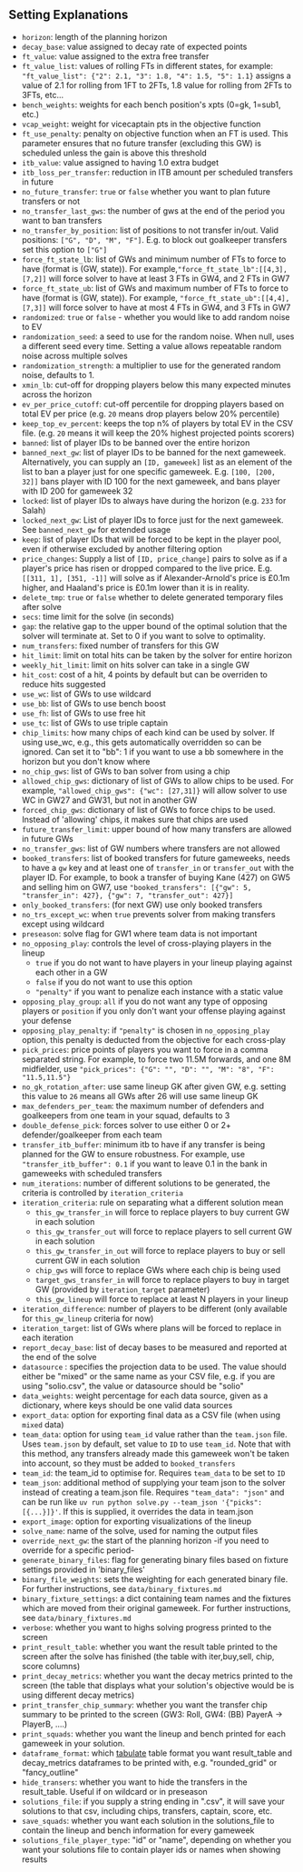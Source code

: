 ## Setting Explanations

  - `horizon`: length of the planning horizon
  - `decay_base`: value assigned to decay rate of expected points
  - `ft_value`: value assigned to the extra free transfer
  - `ft_value_list`: values of rolling FTs in different states, for example: `"ft_value_list": {"2": 2.1, "3": 1.8, "4": 1.5, "5": 1.1}` assigns a value of 2.1 for rolling from 1FT to 2FTs, 1.8 value for rolling from 2FTs to 3FTs, etc...
  - `bench_weights`: weights for each bench position's xpts (0=gk, 1=sub1, etc.)
  - `vcap_weight`: weight for vicecaptain pts in the objective function
  - `ft_use_penalty`: penalty on objective function when an FT is used. This parameter ensures that no future transfer (excluding this GW) is scheduled unless the gain is above this threshold
  - `itb_value`: value assigned to having 1.0 extra budget
  - `itb_loss_per_transfer`: reduction in ITB amount per scheduled transfers in future
  - `no_future_transfer`: `true` or `false` whether you want to plan future transfers or not
  - `no_transfer_last_gws`: the number of gws at the end of the period you want to ban transfers
  - `no_transfer_by_position`: list of positions to not transfer in/out. Valid positions: `["G", "D", "M", "F"]`. E.g. to block out goalkeeper transfers set this option to `["G"]`
  - `force_ft_state_lb`: list of GWs and minimum number of FTs to force to have (format is (GW, state)). For example,`"force_ft_state_lb":[[4,3], [7,2]]` will force solver to have at least 3 FTs in GW4, and 2 FTs in GW7
  - `force_ft_state_ub`: list of GWs and maximum number of FTs to force to have (format is (GW, state)). For example, `"force_ft_state_ub":[[4,4], [7,3]]` will force solver to have at most 4 FTs in GW4, and 3 FTs in GW7
  - `randomized`: `true` or `false` - whether you would like to add random noise to EV
  - `randomization_seed`: a seed to use for the random noise. When null, uses a different seed every time. Setting a value allows repeatable random noise across multiple solves
  - `randomization_strength`: a multiplier to use for the generated random noise, defaults to 1.
  - `xmin_lb`: cut-off for dropping players below this many expected minutes across the horizon
  - `ev_per_price_cutoff`: cut-off percentile for dropping players based on total EV per price (e.g. `20` means drop players below 20% percentile)
  - `keep_top_ev_percent`: keeps the top n% of players by total EV in the CSV file. (e.g. `20` means it will keep the 20% highest projected points scorers)
  - `banned`: list of player IDs to be banned over the entire horizon
  - `banned_next_gw`: list of player IDs to be banned for the next gameweek. Alternatively, you can supply an `[ID, gameweek]` list as an element of the list to ban a player just for one specific gameweek. E.g. `[100, [200, 32]]` bans player with ID 100 for the next gameweek, and bans player with ID 200 for gameweek 32
  - `locked`: list of player IDs to always have during the horizon (e.g. `233` for Salah)
  - `locked_next_gw`: List of player IDs to force just for the next gameweek. See `banned_next_gw` for extended usage
  - `keep`: list of player IDs that will be forced to be kept in the player pool, even if otherwise excluded by another filtering option
  - `price_changes`: Supply a list of `[ID, price_change]` pairs to solve as if a player's price has risen or dropped compared to the live price. E.g. `[[311, 1], [351, -1]]` will solve as if Alexander-Arnold's price is £0.1m higher, and Haaland's price is £0.1m lower than it is in reality.
  - `delete_tmp`: `true` or `false` whether to delete generated temporary files after solve
  - `secs`: time limit for the solve (in seconds)
  - `gap`: the relative gap to the upper bound of the optimal solution that the solver will terminate at. Set to 0 if you want to solve to optimality.
  - `num_transfers`: fixed number of transfers for this GW
  - `hit_limit`: limit on total hits can be taken by the solver for entire horizon
  - `weekly_hit_limit`: limit on hits solver can take in a single GW
  - `hit_cost`: cost of a hit, 4 points by default but can be overriden to reduce hits suggested
  - `use_wc`: list of GWs to use wildcard
  - `use_bb`: list of GWs to use bench boost
  - `use_fh`: list of GWs to use free hit
  - `use_tc`: list of GWs to use triple captain
  - `chip_limits`: how many chips of each kind can be used by solver. If using use_wc, e.g., this gets automatically overridden so can be ignored. Can set it to "bb": 1 if you want to use a bb somewhere in the horizon but you don't know where
  - `no_chip_gws`: list of GWs to ban solver from using a chip
  - `allowed_chip_gws`: dictionary of list of GWs to allow chips to be used. For example, `"allowed_chip_gws": {"wc": [27,31]}` will allow solver to use WC in GW27 and GW31, but not in another GW
  - `forced_chip_gws`: dictionary of list of GWs to force chips to be used. Instead of 'allowing' chips, it makes sure that chips are used
  - `future_transfer_limit`: upper bound of how many transfers are allowed in future GWs
  - `no_transfer_gws`: list of GW numbers where transfers are not allowed
  - `booked_transfers`: list of booked transfers for future gameweeks, needs to have a `gw` key and at least one of `transfer_in` or `transfer_out` with the player ID. For example, to book a transfer of buying Kane (427) on GW5 and selling him on GW7, use `"booked_transfers": [{"gw": 5, "transfer_in": 427}, {"gw": 7, "transfer_out": 427}]`
  - `only_booked_transfers`: (for next GW) use only booked transfers
  - `no_trs_except_wc`: when `true` prevents solver from making transfers except using wildcard
  - `preseason`: solve flag for GW1 where team data is not important
  - `no_opposing_play`: controls the level of cross-playing players in the lineup
    - `true` if you do not want to have players in your lineup playing against each other in a GW
    - `false` if you do not want to use this option
    - `"penalty"` if you want to penalize each instance with a static value
  - `opposing_play_group`: `all` if you do not want any type of opposing players or `position` if you only don't want your offense playing against your defense
  - `opposing_play_penalty`: if `"penalty"` is chosen in `no_opposing_play` option, this penalty is deducted from the objective for each cross-play
  - `pick_prices`: price points of players you want to force in a comma separated string. For example, to force two 11.5M forwards, and one 8M midfielder, use `"pick_prices": {"G": "", "D": "", "M": "8", "F": "11.5,11.5"}`
  - `no_gk_rotation_after`: use same lineup GK after given GW, e.g. setting this value to `26` means all GWs after 26 will use same lineup GK
  - `max_defenders_per_team`: the maximum number of defenders and goalkeepers from one team in your squad, defaults to 3
  - `double_defense_pick`: forces solver to use either 0 or 2+ defender/goalkeeper from each team
  - `transfer_itb_buffer`: minimum itb to have if any transfer is being planned for the GW to ensure robustness. For example, use `"transfer_itb_buffer": 0.1` if you want to leave 0.1 in the bank in gameweeks with scheduled transfers
  - `num_iterations`: number of different solutions to be generated, the criteria is controlled by `iteration_criteria`
  - `iteration_criteria`: rule on separating what a different solution mean
    - `this_gw_transfer_in` will force to replace players to buy current GW in each solution
    - `this_gw_transfer_out` will force to replace players to sell current GW in each solution
    - `this_gw_transfer_in_out` will force to replace players to buy or sell current GW in each solution
    - `chip_gws` will force to replace GWs where each chip is being used
    - `target_gws_transfer_in` will force to replace players to buy in target GW (provided by `iteration_target` parameter)
    - `this_gw_lineup` will force to replace at least N players in your lineup
  - `iteration_difference`: number of players to be different (only available for `this_gw_lineup` criteria for now)
  - `iteration_target`: list of GWs where plans will be forced to replace in each iteration
  - `report_decay_base`: list of decay bases to be measured and reported at the end of the solve
  - `datasource` : specifies the projection data to be used. The value should either be "mixed" or the same name as your CSV file, e.g. if you are using "solio.csv", the value or datasource should be "solio"
  - `data_weights`: weight percentage for each data source, given as a dictionary, where keys should be one valid data sources
  - `export_data`: option for exporting final data as a CSV file (when using `mixed` data)
  - `team_data`: option for using `team_id` value rather than the `team.json` file. Uses `team.json` by default, set value to `ID` to use `team_id`. Note that with this method, any transfers already made this gameweek won't be taken into account, so they must be added to `booked_transfers`
  - `team_id`: the team_id to optimise for. Requires `team_data` to be set to `ID`
  - `team_json`: additional method of supplying your team json to the solver instead of creating a team.json file. Requires `"team_data": "json"` and can be run like `uv run python solve.py --team_json '{"picks": [{...}]}'`. If this is supplied, it overrides the data in team.json
  - `export_image`: option for exporting visualizations of the lineup
  - `solve_name`: name of the solve, used for naming the output files
  - `override_next_gw`: the start of the planning horizon -if you need to override for a specific period-
  - `generate_binary_files`: flag for generating binary files based on fixture settings provided in 'binary_files'
  - `binary_file_weights`: sets the weighting for each generated binary file. For further instructions, see `data/binary_fixtures.md`
  - `binary_fixture_settings`: a dict containing team names and the fixtures which are moved from their original gameweek. For further instructions, see `data/binary_fixtures.md`
  - `verbose`: whether you want to highs solving progress printed to the screen
  - `print_result_table`: whether you want the result table printed to the screen after the solve has finished (the table with iter,buy,sell, chip, score columns)
  - `print_decay_metrics`: whether you want the decay metrics printed to the screen (the table that displays what your solution's objective would be is using different decay metrics)
  - `print_transfer_chip_summary`: whether you want the transfer chip summary to be printed to the screen (GW3: Roll, GW4: (BB) PayerA -> PlayerB, ....)
  - `print_squads`: whether you want the lineup and bench printed for each gameweek in your solution.
  - `dataframe_format`: which [tabulate](https://pypi.org/project/tabulate/]) table format you want result_table and decay_metrics dataframes to be printed with, e.g. "rounded_grid" or "fancy_outline"
  - `hide_transers`: whether you want to hide the transfers in the result_table. Useful if on wildcard or in preseason
  - `solutions_file`: if you supply a string ending in ".csv", it will save your solutions to that csv, including chips, transfers, captain, score, etc.
  - `save_squads`: whether you want each solution in the solutions_file to contain the lineup and bench information for every gameweek
  - `solutions_file_player_type`: "id" or "name", depending on whether you want your solutions file to contain player ids or names when showing results
